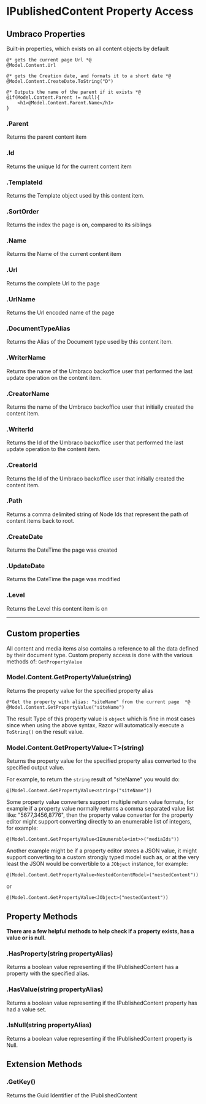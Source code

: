 # IPublishedContent Property Access

## Umbraco Properties

Built-in properties, which exists on all content objects by default

	@* gets the current page Url *@
	@Model.Content.Url
	
	@* gets the Creation date, and formats it to a short date *@
	@Model.Content.CreateDate.ToString("D")
	
	@* Outputs the name of the parent if it exists *@
	@if(Model.Content.Parent != null){
		<h1>@Model.Content.Parent.Name</h1>
	}

### .Parent
Returns the parent content item

### .Id
Returns the unique Id for the current content item

### .TemplateId
Returns the Template object used by this content item.

### .SortOrder
Returns the index the page is on, compared to its siblings

### .Name
Returns the Name of the current content item

### .Url
Returns the complete Url to the page

### .UrlName
Returns the Url encoded name of the page

### .DocumentTypeAlias
Returns the Alias of the Document type used by this content item.

### .WriterName
Returns the name of the Umbraco backoffice user that performed the last update operation on the content item.

### .CreatorName
Returns the name of the Umbraco backoffice user that initially created the content item.

### .WriterId
Returns the Id of the Umbraco backoffice user that performed the last update operation to the content item.

### .CreatorId
Returns the Id of the Umbraco backoffice user that initially created the content item.

### .Path
Returns a comma delimited string of Node Ids that represent the path of content items back to root.

### .CreateDate
Returns the DateTime the page was created

### .UpdateDate
Returns the DateTime the page was modified

### .Level
Returns the Level this content item is on

-----

## Custom properties
All content and media items also contains a reference to all the data defined by their document type. 
Custom property access is done with the various methods of: `GetPropertyValue`
	
### Model.Content.GetPropertyValue(string)
Returns the property value for the specified property alias 

	@*Get the property with alias: "siteName" from the current page  *@
	@Model.Content.GetPropertyValue("siteName")
	
The result Type of this property value is `object` which is fine in most cases since when using
the above syntax, Razor will automatically execute a `ToString()` on the result value.
	
### Model.Content.GetPropertyValue&lt;T>(string)
Returns the property value for the specified property alias converted to the specified output value. 

For example, to return the `string` result of "siteName" you would do:

 	@(Model.Content.GetPropertyValue<string>("siteName"))
		 
 Some property value converters support multiple return value formats, for example if a property value
 normally returns a comma separated value list like: "5677,3456,8776", then the property value
 converter for the property editor might support converting directly to an enumerable list of integers, for example:
 
 	@(Model.Content.GetPropertyValue<IEnumerable<int>>("mediaIds"))

Another example might be if a property editor stores a JSON value, it might support converting to a custom 
strongly typed model such as, or at the very least the JSON would be convertible to a `JObject` instance, for example:

 	@(Model.Content.GetPropertyValue<NestedContentModel>("nestedContent"))
		 
 or
 
 	@(Model.Content.GetPropertyValue<JObject>("nestedContent"))

## Property Methods
**There are a few helpful methods to help check if a property exists, has a value or is null.**

### .HasProperty(string propertyAlias)
Returns a boolean value representing if the IPublishedContent has a property with the specified alias.

### .HasValue(string propertyAlias)
Returns a boolean value representing if the IPublishedContent property has had a value set.

### .IsNull(string propertyAlias)
Returns a boolean value representing if the IPublishedContent property is Null.

## Extension Methods

### .GetKey()
Returns the Guid Identifier of the IPublishedContent